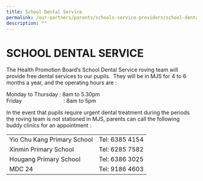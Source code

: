 ```yaml
---
title: School Dental Service
permalink: /our-partners/parents/schools-service-providers/school-dental-service/
description: ""
---
```

# **SCHOOL DENTAL SERVICE**

The Health Promotion Board’s School Dental Service roving team will provide free dental services to our pupils.  They will be in MJS for 4 to 6 months a year, and the operating hours are :     
  
Monday to Thursday : 8am to 5.30pm  
Friday                            : 8am to 5pm    
  
In the event that pupils require urgent dental treatment during the periods the roving team is not stationed in MJS, parents can call the following buddy clinics for an appointment :    
  
|  |  |
|---|---|
| Yio Chu Kang Primary School | Tel: 6385 4154 |
| Xinmin Primary School | Tel: 6285 7582 |
| Hougang Primary School | Tel: 6386 3025 |
| MDC 24 | Tel: 9186 4603 |